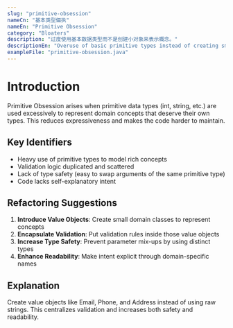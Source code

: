```yaml
---
slug: "primitive-obsession"
nameCn: "基本类型偏执"
nameEn: "Primitive Obsession"
category: "Bloaters"
description: "过度使用基本数据类型而不是创建小对象来表示概念。"
descriptionEn: "Overuse of basic primitive types instead of creating small objects to represent domain concepts."
exampleFile: "primitive-obsession.java"
---
```


# Introduction

Primitive Obsession arises when primitive data types (int, string, etc.) are used excessively to represent domain concepts that deserve their own types. This reduces expressiveness and makes the code harder to maintain.

## Key Identifiers

- Heavy use of primitive types to model rich concepts
- Validation logic duplicated and scattered
- Lack of type safety (easy to swap arguments of the same primitive type)
- Code lacks self-explanatory intent

## Refactoring Suggestions

1. **Introduce Value Objects**: Create small domain classes to represent concepts
2. **Encapsulate Validation**: Put validation rules inside those value objects
3. **Increase Type Safety**: Prevent parameter mix-ups by using distinct types
4. **Enhance Readability**: Make intent explicit through domain-specific names

## Explanation

Create value objects like Email, Phone, and Address instead of using raw strings. This centralizes validation and increases both safety and readability.